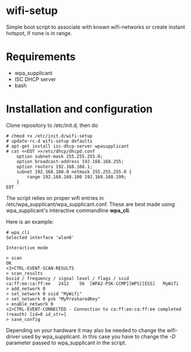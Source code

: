 # wifi-setup
Simple boot script to associate with known wifi-networks or create instant hotspot, if none is in range.

Requirements
====================

- wpa_supplicant
- ISC DHCP server
- bash

Installation and configuration
====================
Clone repository to /etc/init.d, then do

    # chmod +x /etc/init.d/wifi-setup
    # update-rc.d wifi-setup defaults
    # apt-get install isc-dhcp-server wpasupplicant
    # cat <<EOT >>/etc/dhcp/dhcpd.conf
        option subnet-mask 255.255.255.0;
        option broadcast-address 192.168.168.255;
        option routers 192.168.168.1;
        subnet 192.168.168.0 netmask 255.255.255.0 {
            range 192.168.168.100 192.168.168.199;
        }
    EOT

The script relies on proper wifi entries in /etc/wpa_supplicant/wpa_supplicant.conf. These are best made using wpa_supplicant's interactive commandline **wpa_cli**.

Here is an example:

    # wpa_cli
    Selected interface 'wlan0'
    
    Interactive mode

    > scan
    OK
    <3>CTRL-EVENT-SCAN-RESULTS 
    > scan_results 
    bssid / frequency / signal level / flags / ssid
    ca:ff:ee:ca:ff:ee	2412	56	[WPA2-PSK-CCMP][WPS][ESS]   MyWifi
    > add_network 0
    > set_network 0 ssid "MyWifi"
    > set_network 0 psk "MyPresharedKey"
    > enable_network 0
    <2>CTRL-EVENT-CONNECTED - Connection to ca:ff:ee:ca:ff:ee completed (reauth) [id=0 id_str=]
    > save_config
    
Depending on your hardware it may also be needed to change the wifi-driver used by wpa_supplicant. In this case you have to change the *-D* parameter passed to wpa_supplicant in the script.
